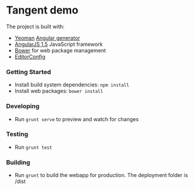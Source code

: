# Tangent demo

The project is built with: 

  - [Yeoman](http://yeoman.io/) [Angular generator](https://github.com/yeoman/generator-angular)
  - [AngularJS 1.5](angularjs.org) JavaScript framework
  - [Bower](https://bower.io) for web package management
  - [EditorConfig](http://editorconfig.org/)
  
### Getting Started

- Install build system dependencies: `npm install`
- Install web packages: `bower install`

### Developing

- Run `grunt serve` to preview and watch for changes

### Testing

- Run `grunt test`

### Building

- Run `grunt` to build the webapp for production. The deployment folder is /dist
